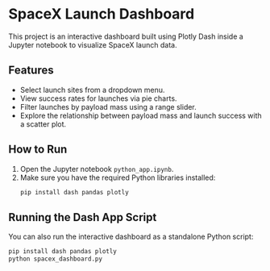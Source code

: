 # SpaceX Launch Dashboard

This project is an interactive dashboard built using Plotly Dash inside a Jupyter notebook to visualize SpaceX launch data.

## Features

- Select launch sites from a dropdown menu.
- View success rates for launches via pie charts.
- Filter launches by payload mass using a range slider.
- Explore the relationship between payload mass and launch success with a scatter plot.

## How to Run

1. Open the Jupyter notebook `python_app.ipynb`.
2. Make sure you have the required Python libraries installed:
   ```bash
   pip install dash pandas plotly

## Running the Dash App Script

You can also run the interactive dashboard as a standalone Python script:

```bash
pip install dash pandas plotly
python spacex_dashboard.py
